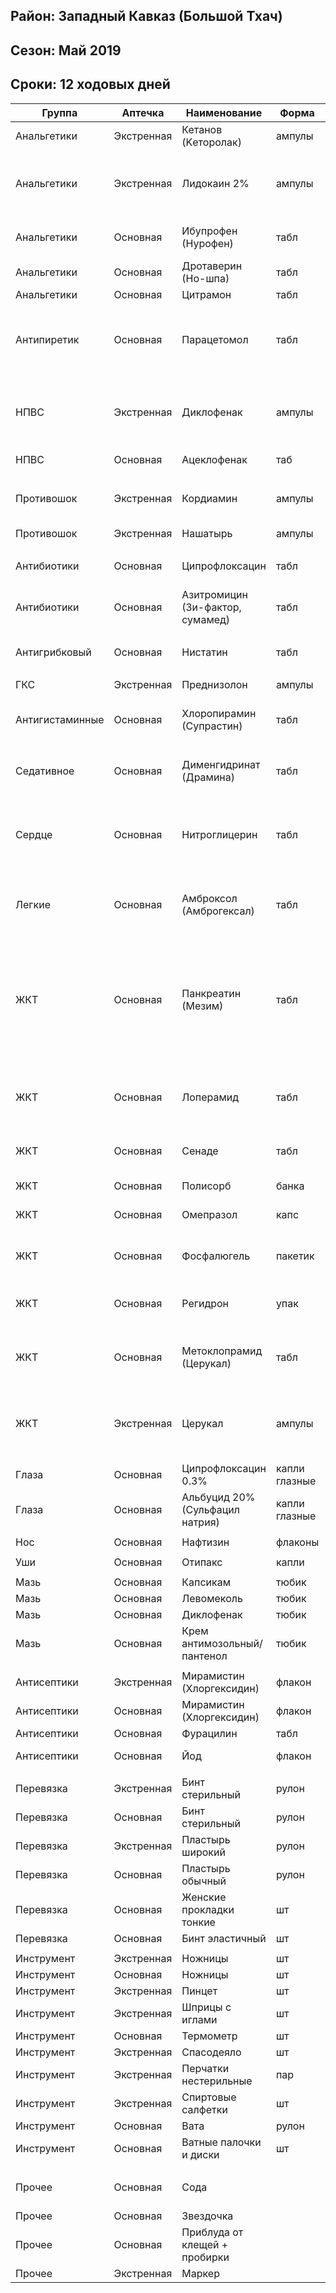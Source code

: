 ## Район: Западный Кавказ (Большой Тхач)

## Сезон: Май 2019

## Сроки: 12 ходовых дней


| Группа          | Аптечка    | Наименование                     | Форма         | Сут. доза          | Кол-во, шт   | Способ применения                                                                                                                                              |
|-----------------|------------|----------------------------------|---------------|--------------------|--------------|----------------------------------------------------------------------------------------------------------------------------------------------------------------|
| Анальгетики     | Экстренная | Кетанов (Kеторолак)              | ампулы        | до 3р, до 5д       | 2амп/1мл     |                                                                                                                                                                |
| Анальгетики     | Экстренная | Лидокаин 2%                      | ампулы        |                    | 2амп/2мл     | для местного обезболивания, в случае травмы глаз помогает для промывки и закапывания альбуцида                                                                 |
| Анальгетики     | Основная   | Ибупрофен (Нурофен)              | табл          | 200-800мг/3-4раза  | 20т/200мг    | Нельзя при язвенной болезни в стадии обострения.                                                                                                               |
| Анальгетики     | Основная   | Дротаверин (Но-шпа)              | табл          | 40-80мг/1-3раза    | 30т/40мг     | Спазмолитик, через час после еды                                                                                                                               |
| Анальгетики     | Основная   | Цитрамон                         | табл          | 3-4раза            | 20т/450мг    |                                                                                                                                                                |
|                 |            |                                  |               |                    |              |                                                                                                                                                                |
| Антипиретик     | Основная   | Парацетомол                      | табл          | 500мг/до4раз       | 20т/500мг    | Болеутоляющее, противовосполительное, жаропонижающее. Max 4 раза в сутки, в сумме не более 4 гр.!                                                              |
| НПВС            | Экстренная | Диклофенак                       | ампулы        |                    | 3амп/3мл     | Симптоматическая терапия, уменьшения боли и воспаления на момент использования, на прогрессирование заболевания не влияет.                                     |
| НПВС            | Основная   | Ацеклофенак                      | таб           | 100мг/1раз         | 20т/100 мг   |                                                                                                                                                                |
|                 |            |                                  |               |                    |              |                                                                                                                                                                |
| Противошок      | Экстренная | Кордиамин                        | ампулы        |                    | 1-2амп       | на случай необходимости противошоковой терапии                                                                                                                 |
| Противошок      | Экстренная | Нашатырь                         | ампулы        |                    | 1-2амп       |                                                                                                                                                                |
|                 |            |                                  |               |                    |              |                                                                                                                                                                |
| Антибиотики     | Основная   | Ципрофлоксацин                   | табл          | 500мг/2раза        | 20т/500мг    | При инфекциях мягких тканей, желудочно-кишечных, мочевых                                                                                                       |
| Антибиотики     | Основная   | Азитромицин (Зи-фактор, сумамед) | табл          | 500мг/1раз         | 6т/500мг     | При расператорных инфекциях                                                                                                                                    |
|                 |            |                                  |               |                    |              |                                                                                                                                                                |
| Антигрибковый   | Основная   | Нистатин                         | табл          | 0.5-1млнЕД/3-4раза | 10т/500тысЕД | Антигрибковый, в комплексе с антибиотиками                                                                                                                     |
|                 |            |                                  |               |                    |              |                                                                                                                                                                |
| ГКС             | Экстренная | Преднизолон                      | ампулы        |                    | 3амп/1мл     |                                                                                                                                                                |
| Антигистаминные | Основная   | Хлоропирамин (Супрастин)         | табл          | 25мг/3-4раза       | 20т/25мг     | Нельзя при астме. Во время еды, не разжевывая. 3-4 табл/сут.                                                                                                   |
|                 |            |                                  |               |                    |              |                                                                                                                                                                |
| Седативное      | Основная   | Дименгидринат (Драмина)          | табл          | 50-100мг/2-3раза   | 10т/50мг     | помогает от укачивания + неплохое седативное средство                                                                                                          |
|                 |            |                                  |               |                    |              |                                                                                                                                                                |
| Сердце          | Основная   | Нитроглицерин                    | табл          | 500мкг             | 40т/500мкг   | 1 табл. под язык. Принимать и ждать эффекта сидя. Если не помогает - через несколько минут повторить приём.                                                    |
|                 |            |                                  |               |                    |              |                                                                                                                                                                |
| Легкие          | Основная   | Амброксол (Амброгексал)          | табл          | 30мг/2-3раза       | 40т/30мг     | по 30 мг 2-3 раза/сут в течение первых 2-3 дней, затем по 30 мг 2 раза/сут.                                                                                    |
|                 |            |                                  |               |                    |              |                                                                                                                                                                |
| ЖКТ             | Основная   | Панкреатин (Мезим)               | табл          | 1-2т до 6т         | 30т          | Ферменты для улучшения пищеварения. По 1-2 таб. перед едой, не разжевывая и запивая водой. При необходимости дополнительно во время еды принимают еще 1-4 таб. |
| ЖКТ             | Основная   | Лоперамид                        | табл          | до 8 т             | 20т/2мг      | Укрепляющее, снимает симптоматику, не лечит. 2 табл. в первый раз, далее по 1 после дефекации, max 8 табл.                                                     |
| ЖКТ             | Основная   | Сенаде                           | табл          | 0.5т(до 1-2т)/1раз | 20т/13.5мг   | Слабительное, 1 раз/сут вечером перед сном, запивая водой.                                                                                                     |
| ЖКТ             | Основная   | Полисорб                         | банка         | 2.5-3г/3-4раза     | 1б/50г       | 1-2ст.ложки(2.5-3г) на 100-150мл                                                                                                                               |
| ЖКТ             | Основная   | Омепразол                        | капс          | 20-40мг/1-2раза    | 30т/20мг     | Язва                                                                                                                                                           |
| ЖКТ             | Основная   | Фосфалюгель                      | пакетик       |                    | 2пак         | хорошо помогает при приступах икоты и других проблемах связанных с питанием                                                                                    |
| ЖКТ             | Основная   | Регидрон                         | упак          |                    | 2уп          | Обезвоживание при тепловом ударе, поносе. Растворить в 1 л воды.                                                                                               |
| ЖКТ             | Основная   | Метоклопрамид (Церукал)          | табл          |                    | 5            | помогает при отравлениях после промывания желудка, для того чтобы приструпы рвоты убрать                                                                       |
| ЖКТ             | Экстренная | Церукал                          | ампулы        |                    | 1амп/2мл     | помогает при отравлениях после промывания желудка, для того чтобы приструпы рвоты убрать                                                                       |
|                 |            |                                  |               |                    |              |                                                                                                                                                                |
| Глаза           | Основная   | Ципрофлоксацин 0.3%              | капли глазные |                    | 1фл/5мл      | Инфекция                                                                                                                                                       |
| Глаза           | Основная   | Альбуцид 20% (Сульфацил натрия)  | капли глазные |                    | 1фл/5мл      | Противовоспалительное                                                                                                                                          |
|                 |            |                                  |               |                    |              |                                                                                                                                                                |
| Нос             | Основная   | Нафтизин                         | флаконы       | -                  | 2фл/20мл     |                                                                                                                                                                |
|                 |            |                                  |               |                    |              |                                                                                                                                                                |
| Уши             | Основная   | Отипакс                          | капли         |                    | 1фл/16г      |                                                                                                                                                                |
|                 |            |                                  |               |                    |              |                                                                                                                                                                |
| Мазь            | Основная   | Капсикам                         | тюбик         |                    | 1            |                                                                                                                                                                |
| Мазь            | Основная   | Левомеколь                       | тюбик         |                    | 1            |                                                                                                                                                                |
| Мазь            | Основная   | Диклофенак                       | тюбик         |                    | 1            |                                                                                                                                                                |
| Мазь            | Основная   | Крем антимозольный/пантенол      | тюбик         |                    | 1            |                                                                                                                                                                |
|                 |            |                                  |               |                    |              |                                                                                                                                                                |
| Антисептики     | Экстренная | Мирамистин (Хлоргексидин)        | флакон        |                    | 1фл/50мл     |                                                                                                                                                                |
| Антисептики     | Основная   | Мирамистин (Хлоргексидин)        | флакон        |                    | 1фл/50мл     |                                                                                                                                                                |
| Антисептики     | Основная   | Фурацилин                        | табл          |                    | 40т/20мг     |                                                                                                                                                                |
| Антисептики     | Основная   | Йод                              | флакон        |                    | 1фл          | Люголь: йод, вода, сода в равных кол-вах                                                                                                                       |
|                 |            |                                  |               |                    |              |                                                                                                                                                                |
| Перевязка       | Экстренная | Бинт стерильный                  | рулон         |                    | 4шт(7х14)    |                                                                                                                                                                |
| Перевязка       | Основная   | Бинт стерильный                  | рулон         |                    | 5шт(7х14)    |                                                                                                                                                                |
| Перевязка       | Экстренная | Пластырь широкий                 | рулон         |                    | 2шт(5смХ15м) |                                                                                                                                                                |
| Перевязка       | Основная   | Пластырь обычный                 | рулон         |                    | 3шт(3смХ15м) |                                                                                                                                                                |
| Перевязка       | Основная   | Женские прокладки тонкие         | шт            |                    | 10шт         | Нарезать в качестве бактерицидного пластыря                                                                                                                    |
| Перевязка       | Основная   | Бинт эластичный                  | шт            |                    | 2шт          |                                                                                                                                                                |
|                 |            |                                  |               |                    |              |                                                                                                                                                                |
| Инструмент      | Экстренная | Ножницы                          | шт            |                    | 1шт          |                                                                                                                                                                |
| Инструмент      | Основная   | Ножницы                          | шт            |                    | 1шт          |                                                                                                                                                                |
| Инструмент      | Экстренная | Пинцет                           | шт            |                    | 1шт          |                                                                                                                                                                |
| Инструмент      | Экстренная | Шприцы с иглами                  | шт            |                    | 5шт/3мл      |                                                                                                                                                                |
| Инструмент      | Основная   | Термометр                        | шт            |                    | 1шт          |                                                                                                                                                                |
| Инструмент      | Экстренная | Спасодеяло                       | шт            |                    | 1шт          |                                                                                                                                                                |
| Инструмент      | Экстренная | Перчатки нестерильные            | пар           |                    | 5пар         |                                                                                                                                                                |
| Инструмент      | Экстренная | Спиртовые салфетки               | шт            |                    | 15шт         |                                                                                                                                                                |
| Инструмент      | Основная   | Вата                             | рулон         |                    | 0.5рулона    |                                                                                                                                                                |
| Инструмент      | Основная   | Ватные палочки и диски           | шт            |                    | 15шт         |                                                                                                                                                                |
|                 |            |                                  |               |                    |              |                                                                                                                                                                |
| Прочее          | Основная   | Сода                             |               |                    | 1баночка     | небольшая баночка, средство универсальное                                                                                                                      |
| Прочее          | Основная   | Звездочка                        |               |                    | 1шт          |                                                                                                                                                                |
| Прочее          | Основная   | Приблуда от клещей + пробирки    |               |                    | 1шт          |                                                                                                                                                                |
| Прочее          | Экстренная | Маркер                           |               |                    | 1шт          |                                                                                                                                                                |

